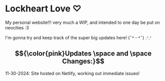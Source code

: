 # Lockheart Love ♡
My personal website!!! very much a WIP, and intended to one day be put on neocities :3

I'm gonna try and keep track of the super big updates here! (˶˃ ᵕ ˂˶) .ᐟ.ᐟ

## $${\color{pink}Updates \space and \space Changes:}$$
11-30-2024: Site hosted on Netlify, working out immediate issues!

